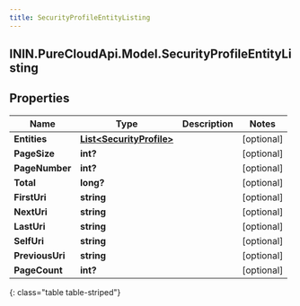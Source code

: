 ```yaml
---
title: SecurityProfileEntityListing
---
```

## ININ.PureCloudApi.Model.SecurityProfileEntityListing

## Properties

|Name | Type | Description | Notes|
|------------ | ------------- | ------------- | -------------|
| **Entities** | [**List&lt;SecurityProfile&gt;**](SecurityProfile.html) |  | [optional] |
| **PageSize** | **int?** |  | [optional] |
| **PageNumber** | **int?** |  | [optional] |
| **Total** | **long?** |  | [optional] |
| **FirstUri** | **string** |  | [optional] |
| **NextUri** | **string** |  | [optional] |
| **LastUri** | **string** |  | [optional] |
| **SelfUri** | **string** |  | [optional] |
| **PreviousUri** | **string** |  | [optional] |
| **PageCount** | **int?** |  | [optional] |
{: class="table table-striped"}


